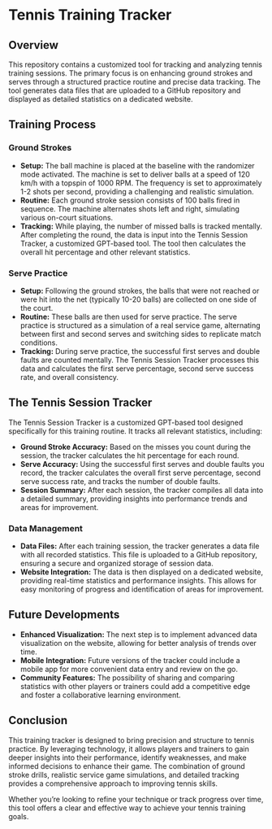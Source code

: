 # Tennis Training Tracker

## Overview
This repository contains a customized tool for tracking and analyzing tennis training sessions. The primary focus is on enhancing ground strokes and serves through a structured practice routine and precise data tracking. The tool generates data files that are uploaded to a GitHub repository and displayed as detailed statistics on a dedicated website.

## Training Process

### Ground Strokes
- **Setup:** The ball machine is placed at the baseline with the randomizer mode activated. The machine is set to deliver balls at a speed of 120 km/h with a topspin of 1000 RPM. The frequency is set to approximately 1-2 shots per second, providing a challenging and realistic simulation.
- **Routine:** Each ground stroke session consists of 100 balls fired in sequence. The machine alternates shots left and right, simulating various on-court situations.
- **Tracking:** While playing, the number of missed balls is tracked mentally. After completing the round, the data is input into the Tennis Session Tracker, a customized GPT-based tool. The tool then calculates the overall hit percentage and other relevant statistics.

### Serve Practice
- **Setup:** Following the ground strokes, the balls that were not reached or were hit into the net (typically 10-20 balls) are collected on one side of the court.
- **Routine:** These balls are then used for serve practice. The serve practice is structured as a simulation of a real service game, alternating between first and second serves and switching sides to replicate match conditions.
- **Tracking:** During serve practice, the successful first serves and double faults are counted mentally. The Tennis Session Tracker processes this data and calculates the first serve percentage, second serve success rate, and overall consistency.

## The Tennis Session Tracker
The Tennis Session Tracker is a customized GPT-based tool designed specifically for this training routine. It tracks all relevant statistics, including:
- **Ground Stroke Accuracy:** Based on the misses you count during the session, the tracker calculates the hit percentage for each round.
- **Serve Accuracy:** Using the successful first serves and double faults you record, the tracker calculates the overall first serve percentage, second serve success rate, and tracks the number of double faults.
- **Session Summary:** After each session, the tracker compiles all data into a detailed summary, providing insights into performance trends and areas for improvement.

### Data Management
- **Data Files:** After each training session, the tracker generates a data file with all recorded statistics. This file is uploaded to a GitHub repository, ensuring a secure and organized storage of session data.
- **Website Integration:** The data is then displayed on a dedicated website, providing real-time statistics and performance insights. This allows for easy monitoring of progress and identification of areas for improvement.

## Future Developments
- **Enhanced Visualization:** The next step is to implement advanced data visualization on the website, allowing for better analysis of trends over time.
- **Mobile Integration:** Future versions of the tracker could include a mobile app for more convenient data entry and review on the go.
- **Community Features:** The possibility of sharing and comparing statistics with other players or trainers could add a competitive edge and foster a collaborative learning environment.

## Conclusion
This training tracker is designed to bring precision and structure to tennis practice. By leveraging technology, it allows players and trainers to gain deeper insights into their performance, identify weaknesses, and make informed decisions to enhance their game. The combination of ground stroke drills, realistic service game simulations, and detailed tracking provides a comprehensive approach to improving tennis skills.

Whether you’re looking to refine your technique or track progress over time, this tool offers a clear and effective way to achieve your tennis training goals.
